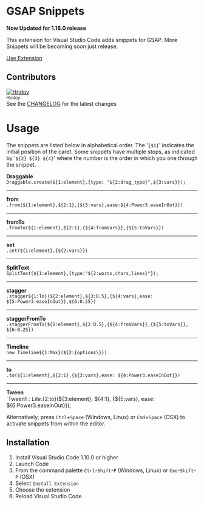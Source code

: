 # GSAP Snippets

**Now Updated for 1.18.0 release**

This extension for Visual Studio Code adds snippets for GSAP. More Snippets will be becoming soon just release.

[Use Extension](https://github.com/hridoy/gsap-snippets-vscode/raw/master/img/preview.gif)

## Contributors
[![Hridoy](https://avatars.githubusercontent.com/hridoy?s=100)<br /><sub>Hridoy</sub>](http://github.com/hridoy)<br />
See the [CHANGELOG](https://github.com/hridoy/jquery-snippets-vscode/master/CHANGELOG.md) for the latest changes



# Usage

The snippets are listed below in alphabetical order. The '`{$1}`' indicates the initial position of the caret. Some snippets have multiple stops, as indicated by '`${2} ${3} ${4}`' where the number is the order in which you one through the snippet.
      

**Draggable**   
`Draggable.create(${1:element},{type: "${2:drag_type}",${3:vars}});`      
  
---   

**from**     
`.from(${1:element},${2:1},{${3:vars},ease:${4:Power3.easeInOut}})`      

---   

**fromTo**  
`.fromTo(${1:element},${2:1},{${4:fromVars}},{${5:toVars}})`   

---   

**set**  
`.set(${1:element},{${2:vars}})`   

---   

**SplitText**  
`SplitText(${1:element},{type:"${2:words,chars,lines}"});`  

---   

**stagger**   
`.stagger${1:To}(${2:element},${3:0.5},{${4:vars},ease: ${5:Power3.easeInOut}},${6:0.25})`   

---   

**staggerFromTo**   
`.staggerFromTo(${1:element},${2:0.5},{${4:fromVars}},{${5:toVars}}, ${6:0.25})`   

---   

**Timeline**   
`new Timeline${1:Max}(${2:{options\}})`   

---   

**to**   
`.to(${1:element},${2:1},{${3:vars},ease: ${4:Power3.easeInOut}})`   

---   

**Tween**   
`Tween${1:Lite}.${2:to}(${3:element}, ${4:1}, {${5:vars}, ease: ${6:Power3.easeInOut}});



Alternatively, press `Ctrl`+`Space` (Windows, Linux) or `Cmd`+`Space` (OSX) to activate snippets from within the editor.

## Installation



1. Install Visual Studio Code 1.10.0 or higher
2. Launch Code
3. From the command palette `Ctrl`-`Shift`-`P` (Windows, Linux) or `Cmd`-`Shift`-`P` (OSX)
4. Select `Install Extension`
5. Choose the extension
6. Reload Visual Studio Code
